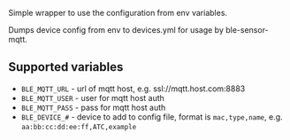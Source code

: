 Simple wrapper to use the configuration from env variables.

Dumps device config from env to devices.yml for usage by ble-sensor-mqtt.

## Supported variables

- `BLE_MQTT_URL` - url of mqtt host, e.g. ssl://mqtt.host.com:8883
- `BLE_MQTT_USER` - user for mqtt host auth
- `BLE_MQTT_PASS` - pass for mqtt host auth
- `BLE_DEVICE_#` - device to add to config file, format is `mac,type,name`, e.g. `aa:bb:cc:dd:ee:ff,ATC,example`
